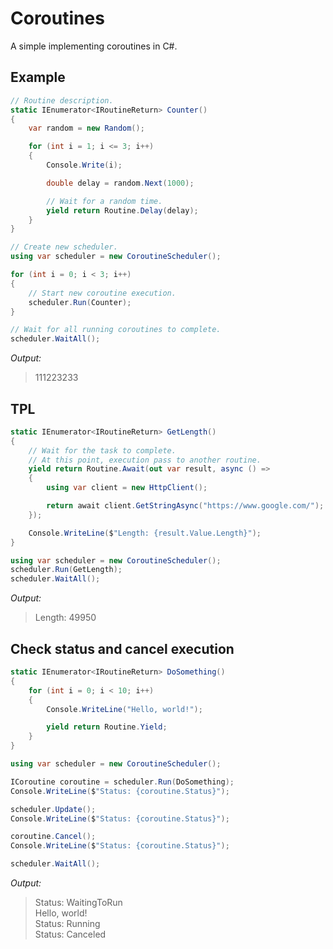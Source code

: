 Coroutines
===

A simple implementing coroutines in C#.

Example
---

```c#
// Routine description.
static IEnumerator<IRoutineReturn> Counter()
{
    var random = new Random();

    for (int i = 1; i <= 3; i++)
    {
        Console.Write(i);

        double delay = random.Next(1000);

        // Wait for a random time.
        yield return Routine.Delay(delay);
    }
}

// Create new scheduler.
using var scheduler = new CoroutineScheduler();

for (int i = 0; i < 3; i++)
{
    // Start new coroutine execution.
    scheduler.Run(Counter);
}

// Wait for all running coroutines to complete.
scheduler.WaitAll();
```

*Output:*
> 111223233

TPL
---

```c#
static IEnumerator<IRoutineReturn> GetLength()
{
    // Wait for the task to complete. 
    // At this point, execution pass to another routine.
    yield return Routine.Await(out var result, async () =>
    {
        using var client = new HttpClient();

        return await client.GetStringAsync("https://www.google.com/");
    });

    Console.WriteLine($"Length: {result.Value.Length}");
}

using var scheduler = new CoroutineScheduler();
scheduler.Run(GetLength);
scheduler.WaitAll();
```

*Output:*  
> Length: 49950

Check status and cancel execution
---

```c#
static IEnumerator<IRoutineReturn> DoSomething()
{
    for (int i = 0; i < 10; i++)
    {
        Console.WriteLine("Hello, world!");

        yield return Routine.Yield;
    }
}

using var scheduler = new CoroutineScheduler();

ICoroutine coroutine = scheduler.Run(DoSomething);
Console.WriteLine($"Status: {coroutine.Status}");

scheduler.Update();
Console.WriteLine($"Status: {coroutine.Status}");

coroutine.Cancel();
Console.WriteLine($"Status: {coroutine.Status}");

scheduler.WaitAll();
```

*Output:*
> Status: WaitingToRun  
Hello, world!  
Status: Running  
Status: Canceled  
